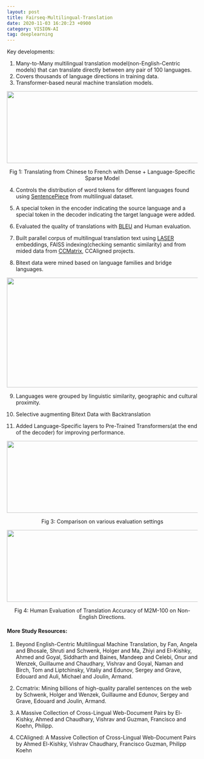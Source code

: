 ```yaml
---
layout: post 
title: Fairseq-Multilingual-Translation
date: 2020-11-03 16:20:23 +0900 
category: VISION-AI 
tag: deeplearning
---
```

Key developments:
1. Many-to-Many multilingual translation model(non-English-Centric models) that can translate directly between any pair of 100 languages.
2. Covers thousands of language directions in training data.
3. Transformer-based neural machine translation models.

<p align="center">
  <img width="800" height="190" src="https://github.com/ShihabYasin/shihabyasin.github.io/blob/gh-pages/public/img/5.png?raw=true">
</p>
<center>Fig 1: Translating from Chinese to French with Dense + Language-Specific Sparse Model </center>

4. Controls the distribution of word tokens for different languages found using [SentencePiece](https://web.archive.org/web/20210126045439/https://github.com/google/sentencepiece) from multilingual dataset.
5. A special token in the encoder indicating the source language and a
special token in the decoder indicating the target language were added.

6. Evaluated the quality of translations with [BLEU](https://web.archive.org/web/20210125155630/http://en.wikipedia.org/wiki/BLEU) and Human evaluation.
7. Built parallel corpus of multilingual translation text using [LASER](https://web.archive.org/web/20201130004845/https://github.com/facebookresearch/LASER) embeddings, FAISS indexing(checking semantic similarity) and from mided data from [CCMatrix](https://web.archive.org/web/20201121182319/https://github.com/facebookresearch/LASER/tree/master/tasks/CCMatrix), CCAligned projects. 
8. Bitext data were mined based on language families and bridge languages.

<p align="center">
  <img width="600" height="290" src="https://github.com/ShihabYasin/shihabyasin.github.io/blob/gh-pages/public/img/6.png?raw=true">
</p>

9. Languages were grouped by linguistic similarity, geographic and cultural proximity.
   
10. Selective augmenting Bitext Data with Backtranslation 
11. Added Language-Specific layers to Pre-Trained Transformers(at the
end of the decoder) for improving performance.

<p align="center">
  <img width="600" height="190" src="https://github.com/ShihabYasin/shihabyasin.github.io/blob/gh-pages/public/img/7.png?raw=true">
</p>
<center>Fig 3: Comparison on various evaluation settings </center>

<p align="center">
  <img width="800" height="190" src="https://github.com/ShihabYasin/shihabyasin.github.io/blob/gh-pages/public/img/8.png?raw=true">
</p>
<center>Fig 4: Human Evaluation of Translation Accuracy of M2M-100 on Non-English Directions. </center>


#### More Study Resources:

1. Beyond English-Centric Multilingual Machine Translation,
  by Fan, Angela and Bhosale, Shruti and Schwenk, Holger and Ma, Zhiyi and El-Kishky, Ahmed and Goyal, Siddharth and Baines, Mandeep and Celebi, Onur and Wenzek, Guillaume and Chaudhary, Vishrav and Goyal, Naman and Birch, Tom and Liptchinsky, Vitaliy and Edunov, Sergey and Grave, Edouard and Auli, Michael and Joulin, Armand.
   
2. Ccmatrix: Mining billions of high-quality parallel sentences on the web by Schwenk, Holger and Wenzek, Guillaume and Edunov, Sergey and Grave, Edouard and Joulin, Armand.

3. A Massive Collection of Cross-Lingual Web-Document Pairs by El-Kishky, Ahmed and Chaudhary, Vishrav and Guzman, Francisco and Koehn, Philipp.

4. CCAligned: A Massive Collection of Cross-Lingual Web-Document Pairs by Ahmed El-Kishky, Vishrav Chaudhary, Francisco Guzman, Philipp Koehn